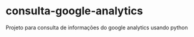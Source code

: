 # consulta-google-analytics
Projeto para consulta de informações do google analytics usando python 
